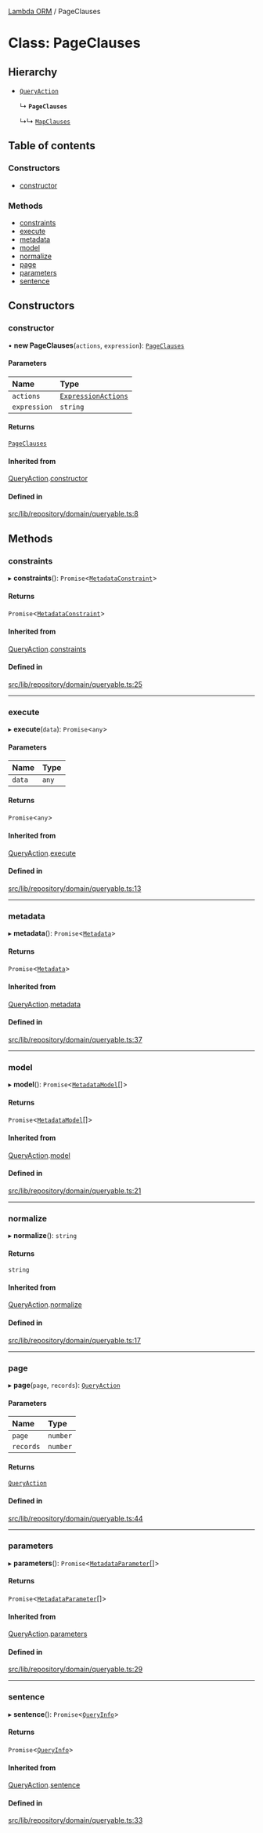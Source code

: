 [Lambda ORM](../README.md) / PageClauses

# Class: PageClauses

## Hierarchy

- [`QueryAction`](QueryAction.md)

  ↳ **`PageClauses`**

  ↳↳ [`MapClauses`](MapClauses.md)

## Table of contents

### Constructors

- [constructor](PageClauses.md#constructor)

### Methods

- [constraints](PageClauses.md#constraints)
- [execute](PageClauses.md#execute)
- [metadata](PageClauses.md#metadata)
- [model](PageClauses.md#model)
- [normalize](PageClauses.md#normalize)
- [page](PageClauses.md#page)
- [parameters](PageClauses.md#parameters)
- [sentence](PageClauses.md#sentence)

## Constructors

### constructor

• **new PageClauses**(`actions`, `expression`): [`PageClauses`](PageClauses.md)

#### Parameters

| Name | Type |
| :------ | :------ |
| `actions` | [`ExpressionActions`](ExpressionActions.md) |
| `expression` | `string` |

#### Returns

[`PageClauses`](PageClauses.md)

#### Inherited from

[QueryAction](QueryAction.md).[constructor](QueryAction.md#constructor)

#### Defined in

[src/lib/repository/domain/queryable.ts:8](https://github.com/FlavioLionelRita/lambdaorm/blob/0c231c6f/src/lib/repository/domain/queryable.ts#L8)

## Methods

### constraints

▸ **constraints**(): `Promise`\<[`MetadataConstraint`](../interfaces/MetadataConstraint.md)\>

#### Returns

`Promise`\<[`MetadataConstraint`](../interfaces/MetadataConstraint.md)\>

#### Inherited from

[QueryAction](QueryAction.md).[constraints](QueryAction.md#constraints)

#### Defined in

[src/lib/repository/domain/queryable.ts:25](https://github.com/FlavioLionelRita/lambdaorm/blob/0c231c6f/src/lib/repository/domain/queryable.ts#L25)

___

### execute

▸ **execute**(`data`): `Promise`\<`any`\>

#### Parameters

| Name | Type |
| :------ | :------ |
| `data` | `any` |

#### Returns

`Promise`\<`any`\>

#### Inherited from

[QueryAction](QueryAction.md).[execute](QueryAction.md#execute)

#### Defined in

[src/lib/repository/domain/queryable.ts:13](https://github.com/FlavioLionelRita/lambdaorm/blob/0c231c6f/src/lib/repository/domain/queryable.ts#L13)

___

### metadata

▸ **metadata**(): `Promise`\<[`Metadata`](../interfaces/Metadata.md)\>

#### Returns

`Promise`\<[`Metadata`](../interfaces/Metadata.md)\>

#### Inherited from

[QueryAction](QueryAction.md).[metadata](QueryAction.md#metadata)

#### Defined in

[src/lib/repository/domain/queryable.ts:37](https://github.com/FlavioLionelRita/lambdaorm/blob/0c231c6f/src/lib/repository/domain/queryable.ts#L37)

___

### model

▸ **model**(): `Promise`\<[`MetadataModel`](../interfaces/MetadataModel.md)[]\>

#### Returns

`Promise`\<[`MetadataModel`](../interfaces/MetadataModel.md)[]\>

#### Inherited from

[QueryAction](QueryAction.md).[model](QueryAction.md#model)

#### Defined in

[src/lib/repository/domain/queryable.ts:21](https://github.com/FlavioLionelRita/lambdaorm/blob/0c231c6f/src/lib/repository/domain/queryable.ts#L21)

___

### normalize

▸ **normalize**(): `string`

#### Returns

`string`

#### Inherited from

[QueryAction](QueryAction.md).[normalize](QueryAction.md#normalize)

#### Defined in

[src/lib/repository/domain/queryable.ts:17](https://github.com/FlavioLionelRita/lambdaorm/blob/0c231c6f/src/lib/repository/domain/queryable.ts#L17)

___

### page

▸ **page**(`page`, `records`): [`QueryAction`](QueryAction.md)

#### Parameters

| Name | Type |
| :------ | :------ |
| `page` | `number` |
| `records` | `number` |

#### Returns

[`QueryAction`](QueryAction.md)

#### Defined in

[src/lib/repository/domain/queryable.ts:44](https://github.com/FlavioLionelRita/lambdaorm/blob/0c231c6f/src/lib/repository/domain/queryable.ts#L44)

___

### parameters

▸ **parameters**(): `Promise`\<[`MetadataParameter`](../interfaces/MetadataParameter.md)[]\>

#### Returns

`Promise`\<[`MetadataParameter`](../interfaces/MetadataParameter.md)[]\>

#### Inherited from

[QueryAction](QueryAction.md).[parameters](QueryAction.md#parameters)

#### Defined in

[src/lib/repository/domain/queryable.ts:29](https://github.com/FlavioLionelRita/lambdaorm/blob/0c231c6f/src/lib/repository/domain/queryable.ts#L29)

___

### sentence

▸ **sentence**(): `Promise`\<[`QueryInfo`](../interfaces/QueryInfo.md)\>

#### Returns

`Promise`\<[`QueryInfo`](../interfaces/QueryInfo.md)\>

#### Inherited from

[QueryAction](QueryAction.md).[sentence](QueryAction.md#sentence)

#### Defined in

[src/lib/repository/domain/queryable.ts:33](https://github.com/FlavioLionelRita/lambdaorm/blob/0c231c6f/src/lib/repository/domain/queryable.ts#L33)
